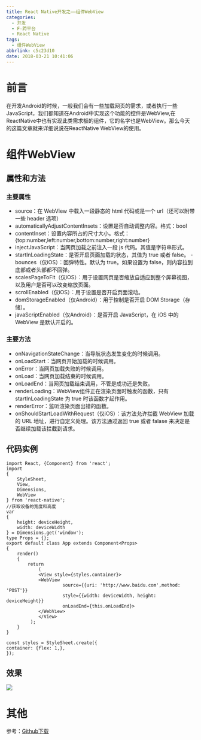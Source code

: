 ```yaml
---
title: React Native开发之——组件WebView
categories:
  - 开发
  - F-跨平台
  - React Native
tags:
  - 组件WebView
abbrlink: c5c23d10
date: 2018-03-21 10:41:06
---
```

# 前言
在开发Android的时候，一般我们会有一些加载网页的需求，或者执行一些JavaScript，我们都知道在Android中实现这个功能的控件是WebView,在ReactNative中也有实现此类需求额的组件，它的名字也是WebView。那么今天的这篇文章就来详细说说在ReactNative WebView的使用。  


<!--more--> 


# 组件WebView 
## 属性和方法
### 主要属性

- source：在 WebView 中载入一段静态的 html 代码或是一个 url（还可以附带一些 header 选项）
- automaticallyAdjustContentInsets：设置是否自动调整内容。格式：bool
- contentInset：设置内容所占的尺寸大小。格式：{top:number,left:number,bottom:number,right:number}
- injectJavaScript：当网页加载之前注入一段 js 代码。其值是字符串形式。
- startInLoadingState：是否开启页面加载的状态，其值为 true 或者 false。
-bounces（仅iOS）：回弹特性。默认为 true。如果设置为 false，则内容拉到底部或者头部都不回弹。
- scalesPageToFit（仅iOS）：用于设置网页是否缩放自适应到整个屏幕视图，以及用户是否可以改变缩放页面。
- scrollEnabled（仅iOS）：用于设置是否开启页面滚动。
- domStorageEnabled（仅Android）：用于控制是否开启 DOM Storage（存储）。
- javaScriptEnabled（仅Android）：是否开启 JavaScript，在 iOS 中的 WebView 是默认开启的。

### 主要方法

- onNavigationStateChange：当导航状态发生变化的时候调用。
- onLoadStart：当网页开始加载的时候调用。
- onError：当网页加载失败的时候调用。
- onLoad：当网页加载结束的时候调用。
- onLoadEnd：当网页加载结束调用，不管是成功还是失败。
- renderLoading：WebView组件正在渲染页面时触发的函数，只有 startInLoadingState 为 true 时该函数才起作用。
- renderError：监听渲染页面出错的函数。
- onShouldStartLoadWithRequest（仅iOS）：该方法允许拦截 WebView 加载的 URL 地址，进行自定义处理。该方法通过返回 true 或者 falase 来决定是否继续加载该拦截到请求。

## 代码实例 

	import React, {Component} from 'react';
	import 
	{
    	StyleSheet,
    	View,
    	Dimensions,
    	WebView
	} from 'react-native';
	//获取设备的宽度和高度
	var 
	{
    	height: deviceHeight,
    	width: deviceWidth
	} = Dimensions.get('window');
	type Props = {};
	export default class App extends Component<Props> 
	{
    	render() 
		{
        	return 
				(
            	<View style={styles.container}>
                <WebView
                         source={{uri: 'http://www.baidu.com',method: 'POST'}}
                         style={{width: deviceWidth, height: deviceHeight}}
                         onLoadEnd={this.onLoadEnd}>
                </WebView>
            	</View>
       		 );
    	}
	}

	const styles = StyleSheet.create({
    container: {flex: 1,},
	});

## 效果
![][1]  

# 其他
参考：[Github下载][2] 

[1]: https://raw.githubusercontent.com/PGzxc/CDN/master/blog-image/rn-webview.png
[2]: https://github.com/PGzxc/RN_WebView/